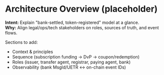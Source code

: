 # Architecture Overview (placeholder)

**Intent:** Explain "bank-settled, token-registered" model at a glance.  
**Why:** Align legal/ops/tech stakeholders on roles, sources of truth, and event flows.

Sections to add:
- Context & principles
- Sequence (subscription funding -> DvP -> coupon/redemption)
- Roles (issuer, transfer agent, registrar, paying agent, bank)
- Observability (bank MsgId/UETR <-> on-chain event IDs)
